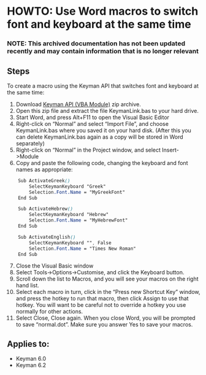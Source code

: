 # HOWTO: Use Word macros to switch font and keyboard at the same time

### **NOTE**: This archived documentation has not been updated recently and may contain information that is no longer relevant


## Steps

To create a macro using the Keyman API that switches font and keyboard at the same time:

1.  Download [Keyman API (VBA Module)](assets/kb0001/keymanlink.zip) zip archive.
2.  Open this zip file and extract the file KeymanLink.bas to your hard drive.
3.  Start Word, and press Alt+F11 to open the Visual Basic Editor
4.  Right-click on “Normal” and select “Import File”, and choose KeymanLink.bas where you saved it on your hard disk. (After this you can delete KeymanLink.bas again as a copy will be stored in Word separately)
5.  Right-click on “Normal” in the Project window, and select Insert->Module
6.  Copy and paste the following code, changing the keyboard and font names as appropriate:

<!-- css gives reasonable approximation of vb here -->

```css
    Sub ActivateGreek()
        SelectKeymanKeyboard "Greek"
        Selection.Font.Name = "MyGreekFont"
    End Sub

    Sub ActivateHebrew()
        SelectKeymanKeyboard "Hebrew"
        Selection.Font.Name = "MyHebrewFont"
    End Sub

    Sub ActivateEnglish()
        SelectKeymanKeyboard "", False
        Selection.Font.Name = "Times New Roman"
    End Sub
```

7.  Close the Visual Basic window
8.  Select Tools->Options->Customise, and click the Keyboard button.
9.  Scroll down the list to Macros, and you will see your macros on the right hand list.
10.  Select each macro in turn, click in the “Press new Shortcut Key” window, and press the hotkey to run that macro, then click Assign to use that hotkey. You will want to be careful not to override a hotkey you use normally for other actions.
11.  Select Close, Close again. When you close Word, you will be prompted to save “normal.dot”. Make sure you answer Yes to save your macros.

## Applies to:
 * Keyman 6.0
 * Keyman 6.2
